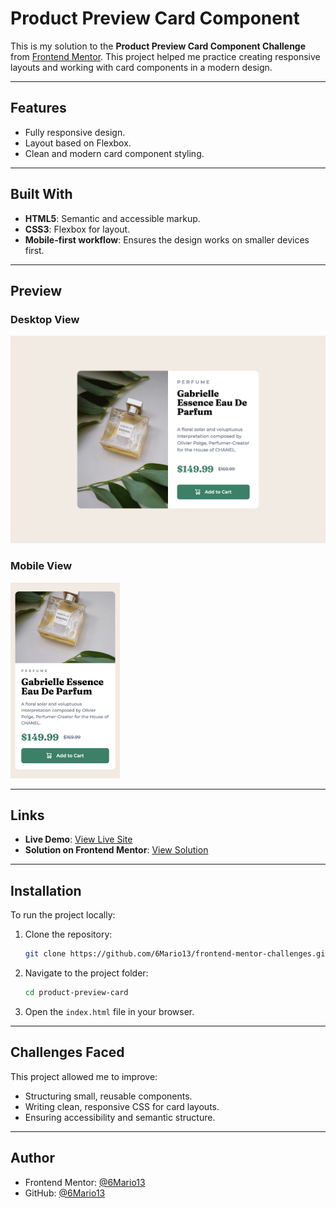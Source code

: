 # Product Preview Card Component

This is my solution to the **Product Preview Card Component Challenge** from [Frontend Mentor](https://www.frontendmentor.io/challenges). This project helped me practice creating responsive layouts and working with card components in a modern design.

---

## Features

- Fully responsive design.
- Layout based on Flexbox.
- Clean and modern card component styling.

---

## Built With

- **HTML5**: Semantic and accessible markup.
- **CSS3**: Flexbox for layout.
- **Mobile-first workflow**: Ensures the design works on smaller devices first.

---

## Preview

### Desktop View

![Desktop View](./assets/screenshots/desktop-Frontend-Mentor-Product-preview-card-component.png)

### Mobile View  
![Mobile View](./assets/screenshots/mobile-Frontend-Mentor-Product-preview-card-component.png)

---

## Links

- **Live Demo**: [View Live Site](https://6mario13.github.io/frontend-mentor-challenges/product-preview-card/)
- **Solution on Frontend Mentor**: [View Solution](https://www.frontendmentor.io/solutions/product-preview-card-component-based-on-flexbox-SBJ8v5ArJi)

---

## Installation

To run the project locally:

1. Clone the repository:
   ```bash
   git clone https://github.com/6Mario13/frontend-mentor-challenges.git
   ```
2. Navigate to the project folder:
   ```bash
   cd product-preview-card
   ```
3. Open the `index.html` file in your browser.

---

## Challenges Faced

This project allowed me to improve:
- Structuring small, reusable components.
- Writing clean, responsive CSS for card layouts.
- Ensuring accessibility and semantic structure.

---

## Author

- Frontend Mentor: [@6Mario13](https://www.frontendmentor.io/profile/6Mario13)
- GitHub: [@6Mario13](https://github.com/6Mario13)
